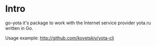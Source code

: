 Intro
=====

go-yota it's package to work with the Internet service provider yota.ru written
in Go.

Usage example: http://github.com/kovetskiy/yota-cli
